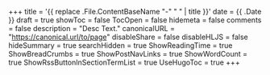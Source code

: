 +++
title = '{{ replace .File.ContentBaseName "-" " " | title }}'
date = {{ .Date }}
draft = true
showToc = false
TocOpen = false
hidemeta = false
comments = false
description = "Desc Text."
canonicalURL = "https://canonical.url/to/page"
disableShare = false
disableHLJS = false
hideSummary = true
searchHidden = true
ShowReadingTime = true
ShowBreadCrumbs = true
ShowPostNavLinks = true
ShowWordCount = true
ShowRssButtonInSectionTermList = true
UseHugoToc = true
+++
